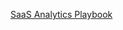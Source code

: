 [SaaS Analytics Playbook](https://mcusercontent.com/33102e16ca6efe9399823b782/files/0066ca57-e205-c058-6b6c-688af1dc12c6/SaaS_Analytics_Playbook_v2.0_.pdf)
